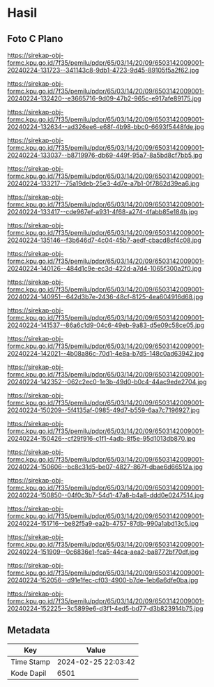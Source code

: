 # Hasil

## Foto C Plano

https://sirekap-obj-formc.kpu.go.id/7f35/pemilu/pdpr/65/03/14/20/09/6503142009001-20240224-131723--341143c8-9db1-4723-9d45-89105f5a2f62.jpg

https://sirekap-obj-formc.kpu.go.id/7f35/pemilu/pdpr/65/03/14/20/09/6503142009001-20240224-132420--e3665716-9d09-47b2-965c-e917afe89175.jpg

https://sirekap-obj-formc.kpu.go.id/7f35/pemilu/pdpr/65/03/14/20/09/6503142009001-20240224-132634--ad326ee6-e68f-4b98-bbc0-6693f5448fde.jpg

https://sirekap-obj-formc.kpu.go.id/7f35/pemilu/pdpr/65/03/14/20/09/6503142009001-20240224-133037--b8719976-db69-449f-95a7-8a5bd8cf7bb5.jpg

https://sirekap-obj-formc.kpu.go.id/7f35/pemilu/pdpr/65/03/14/20/09/6503142009001-20240224-133217--75a19deb-25e3-4d7e-a7b1-0f7862d39ea6.jpg

https://sirekap-obj-formc.kpu.go.id/7f35/pemilu/pdpr/65/03/14/20/09/6503142009001-20240224-133417--cde967ef-a931-4f68-a274-4fabb85e184b.jpg

https://sirekap-obj-formc.kpu.go.id/7f35/pemilu/pdpr/65/03/14/20/09/6503142009001-20240224-135146--f3b646d7-4c04-45b7-aedf-cbacd8cf4c08.jpg

https://sirekap-obj-formc.kpu.go.id/7f35/pemilu/pdpr/65/03/14/20/09/6503142009001-20240224-140126--484d1c9e-ec3d-422d-a7d4-1065f300a2f0.jpg

https://sirekap-obj-formc.kpu.go.id/7f35/pemilu/pdpr/65/03/14/20/09/6503142009001-20240224-140951--642d3b7e-2436-48cf-8125-4ea604916d68.jpg

https://sirekap-obj-formc.kpu.go.id/7f35/pemilu/pdpr/65/03/14/20/09/6503142009001-20240224-141537--86a6c1d9-04c6-49eb-9a83-d5e09c58ce05.jpg

https://sirekap-obj-formc.kpu.go.id/7f35/pemilu/pdpr/65/03/14/20/09/6503142009001-20240224-142021--4b08a86c-70d1-4e8a-b7d5-148c0ad63942.jpg

https://sirekap-obj-formc.kpu.go.id/7f35/pemilu/pdpr/65/03/14/20/09/6503142009001-20240224-142352--062c2ec0-1e3b-49d0-b0c4-44ac9ede2704.jpg

https://sirekap-obj-formc.kpu.go.id/7f35/pemilu/pdpr/65/03/14/20/09/6503142009001-20240224-150209--5f4135af-0985-49d7-b559-6aa7c7196927.jpg

https://sirekap-obj-formc.kpu.go.id/7f35/pemilu/pdpr/65/03/14/20/09/6503142009001-20240224-150426--cf29f916-c1f1-4adb-8f5e-95d1013db870.jpg

https://sirekap-obj-formc.kpu.go.id/7f35/pemilu/pdpr/65/03/14/20/09/6503142009001-20240224-150606--bc8c31d5-be07-4827-867f-dbae6d66512a.jpg

https://sirekap-obj-formc.kpu.go.id/7f35/pemilu/pdpr/65/03/14/20/09/6503142009001-20240224-150850--04f0c3b7-54d1-47a8-b4a8-ddd0e0247514.jpg

https://sirekap-obj-formc.kpu.go.id/7f35/pemilu/pdpr/65/03/14/20/09/6503142009001-20240224-151716--be82f5a9-ea2b-4757-87db-990a1abd13c5.jpg

https://sirekap-obj-formc.kpu.go.id/7f35/pemilu/pdpr/65/03/14/20/09/6503142009001-20240224-151909--0c6836e1-fca5-44ca-aea2-ba8772bf70df.jpg

https://sirekap-obj-formc.kpu.go.id/7f35/pemilu/pdpr/65/03/14/20/09/6503142009001-20240224-152056--d91e1fec-cf03-4900-b7de-1eb6a6dfe0ba.jpg

https://sirekap-obj-formc.kpu.go.id/7f35/pemilu/pdpr/65/03/14/20/09/6503142009001-20240224-152225--3c5899e6-d3f1-4ed5-bd77-d3b823914b75.jpg


## Metadata

| Key        | Value               |
| ---------- | ------------------- |
| Time Stamp | 2024-02-25 22:03:42 |
| Kode Dapil | 6501                |



